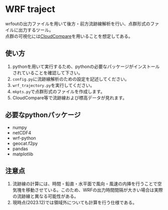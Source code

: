# WRF traject
wrfoutの出力ファイルを用いて後方・前方流跡線解析を行い、点群形式のファイルに出力するツール。<br>
点群の可視化には[CloudCompare](https://www.danielgm.net/cc/)を用いることを想定してある。

## 使い方
1. pythonを用いて実行するため、pythonの必要なパッケージがインストールされていることを確認して下さい。
2. `config.py`に流跡線解析のための設定を記述してください。
3. `wrf_trajectory.py`を実行してください。
4. `mkpts.py`で点群形式のファイルを作成します。
5. CloudCompare等で流跡線および標高データが見れます。

## 必要なpythonパッケージ
- numpy
- netCDF4
- wrf-python
- geocat.f2py
- pandas
- matplotlib

## 注意点
1. 流跡線の計算には、時間・鉛直・水平面で風向・風速の内挿を行うことで空気塊を移動させている。このため、WRFの出力時間間隔が大きい場合は実際の流跡線と異なる可能性がある。
2. 現時点(2023.12)では領域外についても計算を行う仕様である。

